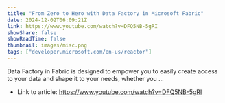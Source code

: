 ```yaml
---
title: "From Zero to Hero with Data Factory in Microsoft Fabric"
date: 2024-12-02T06:09:21Z
link: https://www.youtube.com/watch?v=DFQ5NB-5gRI
showShare: false
showReadTime: false
thumbnail: images/misc.png
tags: ["developer.microsoft.com/en-us/reactor"]
---
```

Data Factory in Fabric is designed to empower you to easily create access to your data and shape it to your needs, whether you ...

- Link to article: https://www.youtube.com/watch?v=DFQ5NB-5gRI